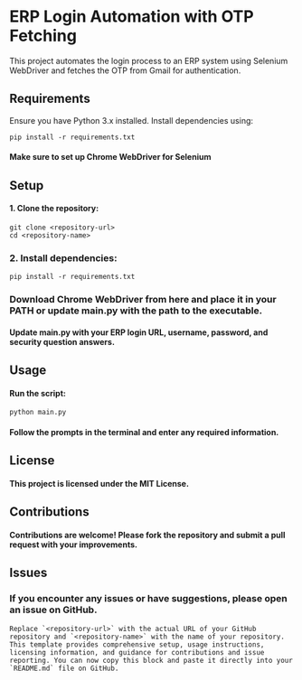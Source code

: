 # ERP Login Automation with OTP Fetching

This project automates the login process to an ERP system using Selenium WebDriver and fetches the OTP from Gmail for authentication.

## Requirements

Ensure you have Python 3.x installed. Install dependencies using:

```
pip install -r requirements.txt
```

#### Make sure to set up Chrome WebDriver for Selenium

## Setup
#### 1. Clone the repository:
```
git clone <repository-url>
cd <repository-name>
```


### 2. Install dependencies:
```
pip install -r requirements.txt
```

### Download Chrome WebDriver from here and place it in your PATH or update main.py with the path to the executable.

#### Update main.py with your ERP login URL, username, password, and security question answers.

## Usage
#### Run the script:
```
python main.py
```


#### Follow the prompts in the terminal and enter any required information.

## License
#### This project is licensed under the MIT License.

## Contributions
#### Contributions are welcome! Please fork the repository and submit a pull request with your improvements.

## Issues
### If you encounter any issues or have suggestions, please open an issue on GitHub.
```
Replace `<repository-url>` with the actual URL of your GitHub repository and `<repository-name>` with the name of your repository. This template provides comprehensive setup, usage instructions, licensing information, and guidance for contributions and issue reporting. You can now copy this block and paste it directly into your `README.md` file on GitHub.

```